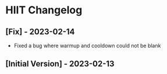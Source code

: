 # HIIT Changelog

## [Fix] - 2023-02-14

- Fixed a bug where warmup and cooldown could not be blank

## [Initial Version] - 2023-02-13
